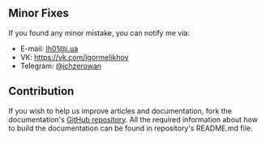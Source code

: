 ## Minor Fixes
If you found any minor mistake, you can notify me via:
+ E-mail: Ih01@i.ua
+ VK: https://vk.com/igormelikhov
+ Telegram: [@ichzerowan](https://t.me/ichzerowan)

## Contribution

If you wish to help us improve articles and documentation, fork the 
documentation's [GitHub repository](https://github.com/mineprogramming/innercore-docs).
All the required information about how to build the documentation can be found in repository's README.md file. 